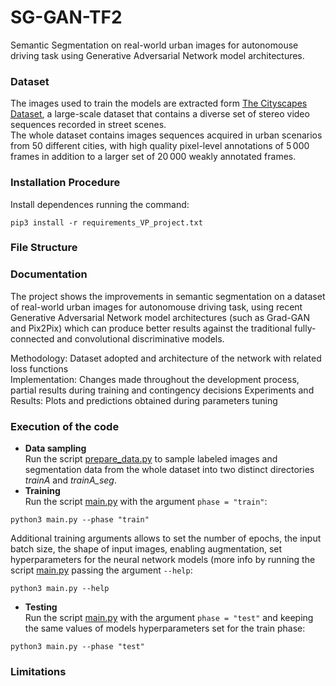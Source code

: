 # SG-GAN-TF2
Semantic Segmentation on real-world urban images for autonomouse driving task using Generative Adversarial Network model architectures.

### Dataset
The images used to train the models are extracted form [The Cityscapes Dataset](https://www.cityscapes-dataset.com/), a large-scale dataset that contains a diverse set of stereo video sequences recorded in street scenes.  
The whole dataset contains images sequences acquired in urban scenarios from 50 different cities, with high quality pixel-level annotations of 5 000 frames in addition to a larger set of 20 000 weakly annotated frames.

### Installation Procedure
Install dependences running the command:
```
pip3 install -r requirements_VP_project.txt
```

### File Structure

### Documentation
The project shows the improvements in semantic segmentation on a dataset of real-world urban images for autonomouse driving task, using recent Generative Adversarial Network model architectures (such as Grad-GAN and Pix2Pix) which can produce better results against the traditional fully-connected and convolutional discriminative models.  

Methodology: Dataset adopted and architecture of the network with related loss functions	
Implementation: Changes made throughout the development process, partial results during training and contingency decisions
Experiments and Results: Plots and predictions obtained during parameters tuning

### Execution of the code
- **Data sampling**  
Run the script [prepare_data.py](prepare_data.py) to sample labeled images and segmentation data from the whole dataset into two distinct directories *trainA* and *trainA_seg*.
- **Training**  
Run the script [main.py](main.py) with the argument `phase = "train"`:
```
python3 main.py --phase "train"
```
Additional training arguments allows to set the number of epochs, the input batch size, the shape of input images, enabling augmentation, set hyperparameters for the neural network models (more info by running the script [main.py](main.py) passing the argument `--help`:
```
python3 main.py --help
```
- **Testing**  
Run the script [main.py](main.py) with the argument `phase = "test"` and keeping the same values of models hyperparameters set for the train phase:
```
python3 main.py --phase "test"
```
### Limitations
